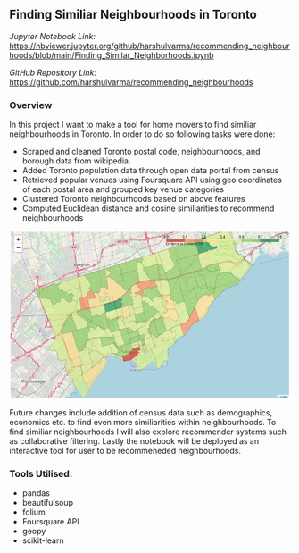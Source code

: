 ## Finding Similiar Neighbourhoods in Toronto

*Jupyter Notebook Link:* <https://nbviewer.jupyter.org/github/harshulvarma/recommending_neighbourhoods/blob/main/Finding_Similar_Neighborhoods.ipynb>

*GitHub Repository Link:* <https://github.com/harshulvarma/recommending_neighbourhoods>

### Overview

In this project I want to make a tool for home movers to find similiar neighbourhoods in Toronto. In order to do so following tasks were done:
- Scraped and cleaned Toronto postal code, neighbourhoods, and borough data from wikipedia.
- Added Toronto population data through open data portal from census
- Retrieved popular venues using Foursquare API using geo coordinates of each postal area and grouped key venue categories
- Clustered Toronto neighbourhoods based on above features
- Computed Euclidean distance and cosine similiarities to recommend neighbourhoods

<img src="neighbourhoods.jpg?raw=true"/>

Future changes include addition of census data such as demographics, economics etc. to find even more similiarities within neighbourhoods. To find similiar neighbourhoods I will also explore recommender systems such as collaborative filtering. Lastly the notebook will be deployed as an interactive tool for user to be recommeneded neighbourhoods.

### Tools Utilised:
- pandas
- beautifulsoup
- folium
- Foursquare API
- geopy
- scikit-learn
